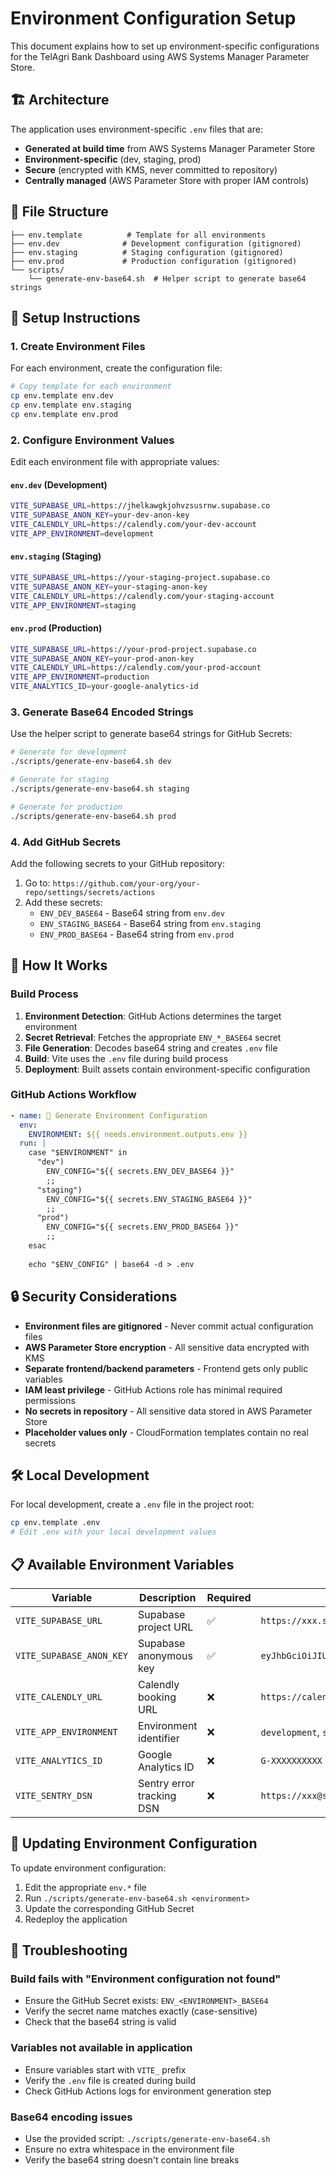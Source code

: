 # Environment Configuration Setup

This document explains how to set up environment-specific configurations for the TelAgri Bank Dashboard using AWS Systems Manager Parameter Store.

## 🏗️ Architecture

The application uses environment-specific `.env` files that are:
- **Generated at build time** from AWS Systems Manager Parameter Store
- **Environment-specific** (dev, staging, prod)
- **Secure** (encrypted with KMS, never committed to repository)
- **Centrally managed** (AWS Parameter Store with proper IAM controls)

## 📁 File Structure

```
├── env.template          # Template for all environments
├── env.dev              # Development configuration (gitignored)
├── env.staging          # Staging configuration (gitignored)  
├── env.prod             # Production configuration (gitignored)
└── scripts/
    └── generate-env-base64.sh  # Helper script to generate base64 strings
```

## 🔧 Setup Instructions

### 1. Create Environment Files

For each environment, create the configuration file:

```bash
# Copy template for each environment
cp env.template env.dev
cp env.template env.staging
cp env.template env.prod
```

### 2. Configure Environment Values

Edit each environment file with appropriate values:

#### `env.dev` (Development)
```bash
VITE_SUPABASE_URL=https://jhelkawgkjohvzsusrnw.supabase.co
VITE_SUPABASE_ANON_KEY=your-dev-anon-key
VITE_CALENDLY_URL=https://calendly.com/your-dev-account
VITE_APP_ENVIRONMENT=development
```

#### `env.staging` (Staging)
```bash
VITE_SUPABASE_URL=https://your-staging-project.supabase.co
VITE_SUPABASE_ANON_KEY=your-staging-anon-key
VITE_CALENDLY_URL=https://calendly.com/your-staging-account
VITE_APP_ENVIRONMENT=staging
```

#### `env.prod` (Production)
```bash
VITE_SUPABASE_URL=https://your-prod-project.supabase.co
VITE_SUPABASE_ANON_KEY=your-prod-anon-key
VITE_CALENDLY_URL=https://calendly.com/your-prod-account
VITE_APP_ENVIRONMENT=production
VITE_ANALYTICS_ID=your-google-analytics-id
```

### 3. Generate Base64 Encoded Strings

Use the helper script to generate base64 strings for GitHub Secrets:

```bash
# Generate for development
./scripts/generate-env-base64.sh dev

# Generate for staging
./scripts/generate-env-base64.sh staging

# Generate for production
./scripts/generate-env-base64.sh prod
```

### 4. Add GitHub Secrets

Add the following secrets to your GitHub repository:

1. Go to: `https://github.com/your-org/your-repo/settings/secrets/actions`
2. Add these secrets:
   - `ENV_DEV_BASE64` - Base64 string from `env.dev`
   - `ENV_STAGING_BASE64` - Base64 string from `env.staging`
   - `ENV_PROD_BASE64` - Base64 string from `env.prod`

## 🚀 How It Works

### Build Process

1. **Environment Detection**: GitHub Actions determines the target environment
2. **Secret Retrieval**: Fetches the appropriate `ENV_*_BASE64` secret
3. **File Generation**: Decodes base64 string and creates `.env` file
4. **Build**: Vite uses the `.env` file during build process
5. **Deployment**: Built assets contain environment-specific configuration

### GitHub Actions Workflow

```yaml
- name: 🔧 Generate Environment Configuration
  env:
    ENVIRONMENT: ${{ needs.environment.outputs.env }}
  run: |
    case "$ENVIRONMENT" in
      "dev")
        ENV_CONFIG="${{ secrets.ENV_DEV_BASE64 }}"
        ;;
      "staging")
        ENV_CONFIG="${{ secrets.ENV_STAGING_BASE64 }}"
        ;;
      "prod")
        ENV_CONFIG="${{ secrets.ENV_PROD_BASE64 }}"
        ;;
    esac
    
    echo "$ENV_CONFIG" | base64 -d > .env
```

## 🔒 Security Considerations

- **Environment files are gitignored** - Never commit actual configuration files
- **AWS Parameter Store encryption** - All sensitive data encrypted with KMS
- **Separate frontend/backend parameters** - Frontend gets only public variables
- **IAM least privilege** - GitHub Actions role has minimal required permissions
- **No secrets in repository** - All sensitive data stored in AWS Parameter Store
- **Placeholder values only** - CloudFormation templates contain no real secrets

## 🛠️ Local Development

For local development, create a `.env` file in the project root:

```bash
cp env.template .env
# Edit .env with your local development values
```

## 📋 Available Environment Variables

| Variable | Description | Required | Example |
|----------|-------------|----------|---------|
| `VITE_SUPABASE_URL` | Supabase project URL | ✅ | `https://xxx.supabase.co` |
| `VITE_SUPABASE_ANON_KEY` | Supabase anonymous key | ✅ | `eyJhbGciOiJIUzI1NiIsInR5cCI6IkpXVCJ9...` |
| `VITE_CALENDLY_URL` | Calendly booking URL | ❌ | `https://calendly.com/username` |
| `VITE_APP_ENVIRONMENT` | Environment identifier | ❌ | `development`, `staging`, `production` |
| `VITE_ANALYTICS_ID` | Google Analytics ID | ❌ | `G-XXXXXXXXXX` |
| `VITE_SENTRY_DSN` | Sentry error tracking DSN | ❌ | `https://xxx@sentry.io/xxx` |

## 🔄 Updating Environment Configuration

To update environment configuration:

1. Edit the appropriate `env.*` file
2. Run `./scripts/generate-env-base64.sh <environment>`
3. Update the corresponding GitHub Secret
4. Redeploy the application

## 🐛 Troubleshooting

### Build fails with "Environment configuration not found"

- Ensure the GitHub Secret exists: `ENV_<ENVIRONMENT>_BASE64`
- Verify the secret name matches exactly (case-sensitive)
- Check that the base64 string is valid

### Variables not available in application

- Ensure variables start with `VITE_` prefix
- Verify the `.env` file is created during build
- Check GitHub Actions logs for environment generation step

### Base64 encoding issues

- Use the provided script: `./scripts/generate-env-base64.sh`
- Ensure no extra whitespace in the environment file
- Verify the base64 string doesn't contain line breaks

